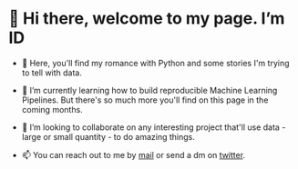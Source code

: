 # 👋 Hi there, welcome to my page. I’m ID
- 👀 Here, you'll find my romance with Python and some stories I'm trying to tell with data. 

- 🌱 I’m currently learning how to build reproducible Machine Learning Pipelines. But there's so much more you'll find on this page in the coming months.

- 💞️ I’m looking to collaborate on any interesting project that'll use data - large or small quantity - to do amazing things.  

- 📫 You can reach out to me by <a href=idowuodesanmi@gmail.com>mail</a> or send a dm on <a href=https://twitter.com/id_joshua>twitter</a>. 

<!---
joshasgard/joshasgard is a ✨ special ✨ repository because its `README.md` (this file) appears on your GitHub profile.
You can click the Preview link to take a look at your changes.
--->
